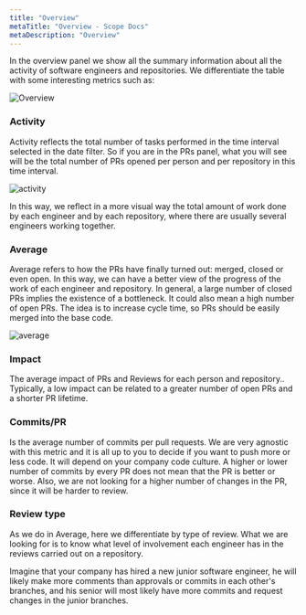 ```yaml
---
title: "Overview"
metaTitle: "Overview - Scope Docs"
metaDescription: "Overview"
---
```


In the overview panel we show all the summary information about all the activity of software engineers and repositories. We differentiate the table with some interesting metrics such as:

![Overview](https://user-images.githubusercontent.com/48650098/81055711-89d17e00-8ec9-11ea-8508-47d6bc61aefe.png)

### Activity

Activity reflects the total number of tasks performed in the time interval selected in the date filter. So if you are in the PRs panel, what you will see will be the total number of PRs opened per person and per repository in this time interval.

![activity](https://user-images.githubusercontent.com/48650098/81055822-c7360b80-8ec9-11ea-942e-390cc23c1355.png)

In this way, we reflect in a more visual way the total amount of work done by each engineer and by each repository, where there are usually several engineers working together.

### Average

Average refers to how the PRs have finally turned out: merged, closed or even open. In this way, we can have a better view of the progress of the work of each engineer and repository. In general, a large number of closed PRs implies the existence of a bottleneck. It could also mean a high number of open PRs. The idea is to increase cycle time, so PRs should be easily merged into the base code.

![average](https://user-images.githubusercontent.com/48650098/81055864-d917ae80-8ec9-11ea-930d-a3270dbe863b.png)

### Impact

The average impact of PRs and Reviews for each person and repository.. Typically, a low impact can be related to a greater number of open PRs and a shorter PR lifetime.

### Commits/PR

Is the average number of commits per pull requests. We are very agnostic with this metric and it is all up to you to decide if you want to push more or less code. It will depend on your company code culture. A higher or lower number of commits by every PR does not mean that the PR is better or worse. Also, we are not looking for a higher number of changes in the PR, since it will be harder to review. 

### Review type

As we do in Average, here we differentiate by type of review. What we are looking for is to know what level of involvement each engineer has in the reviews carried out on a repository.

Imagine that your company has hired a new junior software engineer, he will likely make more comments than approvals or commits in each other's branches, and his senior will most likely have more commits and request changes in the junior branches.